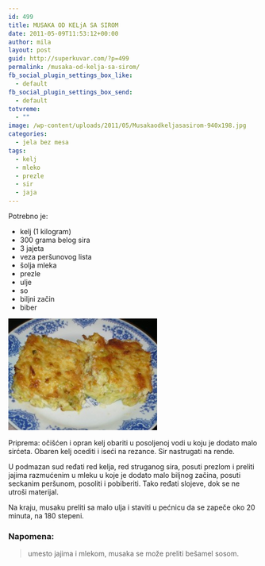 ```yaml
---
id: 499
title: MUSAKA OD KELjA SA SIROM
date: 2011-05-09T11:53:12+00:00
author: mila
layout: post
guid: http://superkuvar.com/?p=499
permalink: /musaka-od-kelja-sa-sirom/
fb_social_plugin_settings_box_like:
  - default
fb_social_plugin_settings_box_send:
  - default
totvreme:
  - ""
image: /wp-content/uploads/2011/05/Musakaodkeljasasirom-940x198.jpg
categories:
  - jela bez mesa
tags:
  - kelj
  - mleko
  - prezle
  - sir
  - jaja
---
```

Potrebno je:

  * kelj (1 kilogram)
  * 300 grama belog sira
  * 3 jajeta
  * veza peršunovog lista
  * šolja mleka
  * prezle
  * ulje
  * so
  * biljni začin
  * biber

<img class="alignnone size-medium wp-image-4889" title="Musakaodkeljasasirom" src="/wp-content/uploads/2011/05/Musakaodkeljasasirom-300x225.jpg" alt="" width="300" height="225" /> 

Priprema: očišćen i opran kelj obariti u posoljenoj vodi u koju je dodato malo sirćeta. Obaren kelj ocediti i iseći na rezance. Sir nastrugati na rende.

U podmazan sud ređati red kelja, red struganog sira, posuti prezlom i preliti jajima razmućenim u mleku u koje je dodato malo biljnog začina, posuti seckanim peršunom, posoliti i pobiberiti. Tako ređati slojeve, dok se ne utroši materijal.

Na kraju, musaku preliti sa malo ulja i staviti u pećnicu da se zapeče oko 20 minuta, na 180 stepeni.

### Napomena:
> umesto jajima i mlekom, musaka se može preliti bešamel sosom.